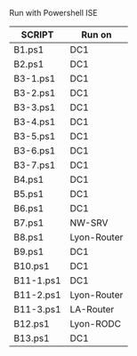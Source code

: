 Run with Powershell ISE

| SCRIPT               | Run on      |
|----------------------|-------------|
| B1.ps1               | DC1         |
| B2.ps1               | DC1         |
| B3-1.ps1             | DC1         |
| B3-2.ps1             | DC1         |
| B3-3.ps1             | DC1         |
| B3-4.ps1             | DC1         |
| B3-5.ps1             | DC1         |
| B3-6.ps1             | DC1         |
| B3-7.ps1             | DC1         |
| B4.ps1               | DC1         |
| B5.ps1               | DC1         |
| B6.ps1               | DC1         |
| B7.ps1               | NW-SRV      |
| B8.ps1               | Lyon-Router |
| B9.ps1               | DC1         |
| B10.ps1              | DC1         |
| B11-1.ps1            | DC1         |
| B11-2.ps1            | Lyon-Router |
| B11-3.ps1            | LA-Router   |
| B12.ps1              | Lyon-RODC   |
| B13.ps1              | DC1         |

